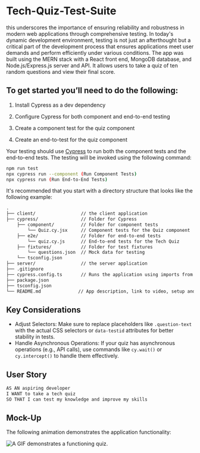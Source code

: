 # Tech-Quiz-Test-Suite
this underscores the importance of ensuring reliability and robustness in modern web applications through comprehensive testing. In today's dynamic development environment, testing is not just an afterthought but a critical part of the development process that ensures applications meet user demands and perform efficiently under various conditions.
 The app was built using the MERN stack with a React front end, MongoDB database, and Node.js/Express.js server and API. It allows users to take a quiz of ten random questions and view their final score.

 ## To get started you’ll need to do the following:

1. Install Cypress as a dev dependency

2. Configure Cypress for both component and end-to-end testing

3. Create a component test for the quiz component

4. Create an end-to-test for the quiz component

Your testing should use [Cypress](https://docs.cypress.io/guides/overview/why-cypress) to run both the component tests and the end-to-end tests. The testing will be invoked using the following command:

```bash
npm run test
npx cypress run --component (Run Component Tests)
npx cypress run (Run End-to-End Tests)
```


It's recommended that you start with a directory structure that looks like the following example:

```md
.
├── client/                 // the client application
├── cypress/                // Folder for Cypress
    ├── component/          // Folder for component tests
        └── Quiz.cy.jsx     // Component tests for the Quiz component
    ├── e2e/                // Folder for end-to-end tests
        └── quiz.cy.js      // End-to-end tests for the Tech Quiz
    ├── fixtures/           // Folder for test fixtures
        └── questions.json  // Mock data for testing
    └── tsconfig.json
├── server/                 // the server application
├── .gitignore
├── cypress.config.ts       // Runs the application using imports from lib/
├── package.json
├── tsconfig.json
└── README.md              // App description, link to video, setup and usage instructions           
```

## Key Considerations
- Adjust Selectors: Make sure to replace placeholders like `.question-text` with the actual CSS selectors or `data-testid` attributes for better stability in tests.
- Handle Asynchronous Operations: If your quiz has asynchronous operations (e.g., API calls), use commands like `cy.wait()` or `cy.intercept()` to handle them effectively.

## User Story

```md
AS AN aspiring developer
I WANT to take a tech quiz
SO THAT I can test my knowledge and improve my skills
```
## Mock-Up

The following animation demonstrates the application functionality:

![A GIF demonstrates a functioning quiz.](./Assets/19-testing-homework-demo.gif)